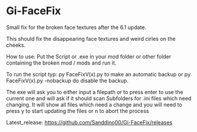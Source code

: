 # Gi-FaceFix
Small fix for the broken face textures after the 6.1 update.

This should fix the disappearing face textures and weird cirles on the cheeks. 

How to use:
Put the Script or .exe in your mod folder or other folder containing the broken mod / mods and run it.

To run the script typ:
py FaceFixV(x).py to make an automatic backup or py FaceFixV(x).py -nobackup do disable the backup. 

The exe will ask you to either input a filepath or to press enter to use the current one and will ask if it should scan Subfolders for .ini files which need changing. It will show all files which need a change and you will need to press y to start updating the files or n to abort the process

Latest_release: https://github.com/Sanddino00/Gi-FaceFix/releases
